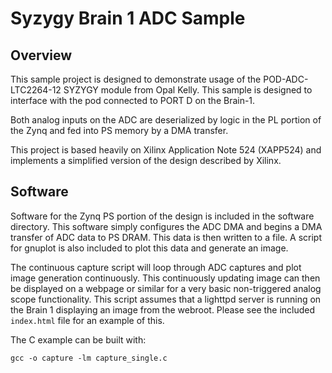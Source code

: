 # Syzygy Brain 1 ADC Sample

## Overview

This sample project is designed to demonstrate usage of the POD-ADC-LTC2264-12
SYZYGY module from Opal Kelly. This sample is designed to interface with the
pod connected to PORT D on the Brain-1.

Both analog inputs on the ADC are deserialized by logic in the PL portion
of the Zynq and fed into PS memory by a DMA transfer.

This project is based heavily on Xilinx Application Note 524 (XAPP524) and
implements a simplified version of the design described by Xilinx.

## Software

Software for the Zynq PS portion of the design is included in the software
directory. This software simply configures the ADC DMA and begins a DMA
transfer of ADC data to PS DRAM. This data is then written to a file. A script
for gnuplot is also included to plot this data and generate an image.

The continuous capture script will loop through ADC captures and plot image
generation continuously. This continuously updating image can then be displayed
on a webpage or similar for a very basic non-triggered analog scope
functionality. This script assumes that a lighttpd server is running on the
Brain 1 displaying an image from the webroot. Please see the included
`index.html` file for an example of this.

The C example can be built with:

`gcc -o capture -lm capture_single.c`
